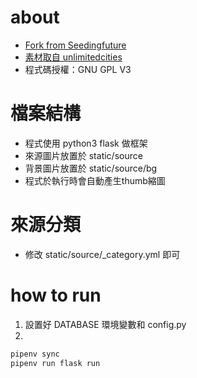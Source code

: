 # about
* [Fork from Seedingfuture](https://github.com/SeanGau/seedingfuture)
* [素材取自 unlimitedcities](https://github.com/Monaludao/unlimitedcities)
* 程式碼授權：GNU GPL V3

# 檔案結構
* 程式使用 python3 flask 做框架
* 來源圖片放置於 static/source
* 背景圖片放置於 static/source/bg
* 程式於執行時會自動產生thumb縮圖

# 來源分類
* 修改 static/source/_category.yml 即可

# how to run
1. 設置好 DATABASE 環境變數和 config.py
2.
```bash
pipenv sync
pipenv run flask run
```
